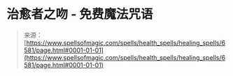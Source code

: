 <!--yml

category: 未分类

date: 2024-06-12 18:41:16

-->

# 治愈者之吻 - 免费魔法咒语

> 来源：[https://www.spellsofmagic.com/spells/health_spells/healing_spells/6581/page.html#0001-01-01](https://www.spellsofmagic.com/spells/health_spells/healing_spells/6581/page.html#0001-01-01)
